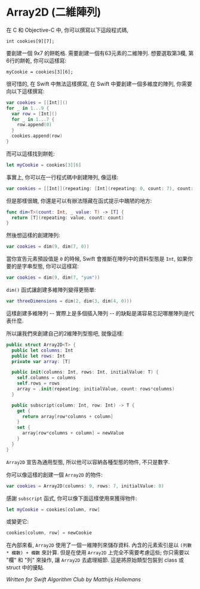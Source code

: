 # Array2D (二維陣列)
<!--
In C and Objective-C you can write the following line,
-->

在 C 和 Objective-C 中, 你可以撰寫以下這段程式碼,

	int cookies[9][7];

<!--	
to make a 9x7 grid of cookies. This would create a two-dimensional array of 63 elements. To find the cookie at column 3, row 6, you'd write:
-->

要創建一個 9x7 的餅乾格. 需要創建一個有63元素的二維陣列. 想要選取第3欄, 第6行的餅乾, 你可以這樣寫:

	myCookie = cookies[3][6];
	
<!--
Unfortunately, you can't write the above in Swift. To create a multi-dimensional array in Swift you'd have to do something like this:
-->

很可惜的, 在 Swift 中無法這樣撰寫, 在 Swift 中要創建一個多維度的陣列, 你需要向以下這樣撰寫:

```swift
var cookies = [[Int]]()
for _ in 1...9 {
  var row = [Int]()
  for _ in 1...7 {
    row.append(0)
  }
  cookies.append(row)
}
```
<!--
And then to find a cookie:
-->

而可以這樣找到餅乾:

```swift
let myCookie = cookies[3][6]
```

<!--
Actually, you could create the array in a single line of code, like so:
-->

事實上, 你可以在一行程式碼中創建陣列, 像這樣:

```swift
var cookies = [[Int]](repeating: [Int](repeating: 0, count: 7), count: 9)
```

<!--
but that's just ugly. To be fair, you can hide the ugliness in a helper function:
-->

但是那樣很醜, 你還是可以有辦法隱藏在函式提示中醜陋的地方:

```swift
func dim<T>(count: Int, _ value: T) -> [T] {
  return [T](repeating: value, count: count)
}
```

<!--
And then creating the array looks like this:
-->

然後想這樣的創建陣列:

```swift
var cookies = dim(9, dim(7, 0))
```

<!--
Swift infers that the datatype of the array should be `Int` because you specified `0` as the default value of the array elements. To use a string instead, you'd write:
-->

當你宣告元素預設值是 `0` 的時候, Swift 會推斷在陣列中的資料型態是 `Int`, 如果你要的是字串型態, 你可以這樣寫:

```swift
var cookies = dim(9, dim(7, "yum"))
```

<!--
The `dim()` function makes it easy to go into even more dimensions:
-->

`dim()` 函式讓創建多維陣列變得更簡單:

```swift
var threeDimensions = dim(2, dim(3, dim(4, 0)))
```

<!--
The downside of using multi-dimensional arrays in this fashion -- actually, multiple nested arrays -- is that it's easy to lose track of what dimension represents what.

So instead let's create our own type that acts like a 2-D array and that is more convenient to use. Here it is, short and sweet:
-->

這樣創建多維陣列 -- 實際上是多個插入陣列 -- 的缺點是滿容易忘記哪層陣列是代表什麼.

所以讓我們來創建自己的2維陣列型態吧, 就像這樣:


```swift
public struct Array2D<T> {
  public let columns: Int
  public let rows: Int
  private var array: [T]

  public init(columns: Int, rows: Int, initialValue: T) {
    self.columns = columns
    self.rows = rows
    array = .init(repeating: initialValue, count: rows*columns)
  }

  public subscript(column: Int, row: Int) -> T {
    get {
      return array[row*columns + column]
    }
    set {
      array[row*columns + column] = newValue
    }
  }
}
```

<!--
`Array2D` is a generic type, so it can hold any kind of object, not just numbers.

To create an instance of `Array2D` you'd write:
-->

`Array2D` 宣告為通用型態, 所以他可以容納各種型態的物件, 不只是數字.

你可以像這樣的創建一個 `Array2D` 的物件:

```swift
var cookies = Array2D(columns: 9, rows: 7, initialValue: 0)
```

<!--
Thanks to the `subscript` function, you can do the following to retrieve an object from the array:
-->

感謝 `subscript` 函式, 你可以像下面這樣使用來獲得物件:

```swift
let myCookie = cookies[column, row]
```

<!--
Or change it:
-->

或變更它:

```swift
cookies[column, row] = newCookie
```

<!--
Internally, `Array2D` uses a single one-dimensional array to store the data. The index of an object in that array is given by `(row x numberOfColumns) + column`. But as a user of `Array2D` you don't have to worry about that; you only have to think in terms of "column" and "row", and let `Array2D` figure out the details for you. That's the advantage of wrapping primitive types into a wrapper class or struct.

And that's all there is to it.
-->

在內部來看, `Array2D` 使用了一個一維陣列來儲存資料. 內含的元素索引是以 `(列數 * 欄數) + 欄數` 來計算. 但是在使用 `Array2D` 上完全不需要考慮這些; 你只需要以 "欄" 和 "列" 來操作, 讓 `Array2D` 去處理細節. 這是將原始類型包裝到 class 或 struct 中的優點.



*Written for Swift Algorithm Club by Matthijs Hollemans*
